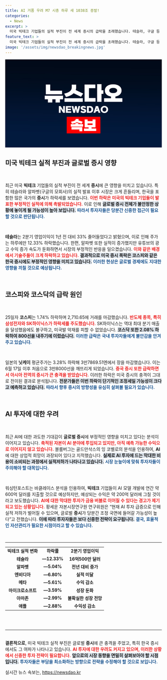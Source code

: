 ```yaml
---
title: AI 거품 우려 M7 시총 하루 새 1038조 증발!
categories:
  - News
excerpt: >
  미국 빅테크 기업들의 실적 부진이 전 세계 증시의 급락을 초래했습니다. 테슬라, 구글 등 주요 기업들의 주가가 큰 폭으로 하락하며, 한국 증시 역시 큰 타격을 입었습니다. AI 투자에 대한 우려가 커지는 가운데, 조정 국면이 예상됩니다.
feature_text: >
  미국 빅테크 기업들의 실적 부진이 전 세계 증시의 급락을 초래했습니다. 테슬라, 구글 등 주요 기업들의 주가가 큰 폭으로 하락하며, 한국 증시 역시 큰 타격을 입었습니다. AI 투자에 대한 우려가 커지는 가운데, 조정 국면이 예상됩니다.
image: '/assets/img/newsdao_breakingnews.jpg'
---
```


<p><img src="/assets/img/newsdao_breakingnews.jpg" alt="firstkoreanews 속보" /></p>

<h2 data-ke-size="size26">미국 빅테크 실적 부진과 글로벌 증시 영향</h2>

<p data-ke-size="size16">&nbsp;</p>  

<p>최근 미국 <b>빅테크</b> 기업들의 실적 부진이 전 세계 <b>증시</b>에 큰 영향을 미치고 있습니다. 특히 테슬라와 알파벳(구글의 모회사)의 실적 발표 이후 시장은 크게 흔들리며, 한국을 포함한 많은 국가의 <b>증시</b>가 하락세를 보였습니다. <b><span style="color: #ee2323;">이번 하락은 미국의 빅테크 기업들이 발표한 부정적인 실적에 의해 촉발되었습니다.</span></b> 이로 인해 <b><span style="background-color: #21538527;">글로벌 증시 전체가 불안정한 상황에 놓이게 될 가능성이 높아 보입니다.</span></b> <b><span style="color: #1a5490;">따라서 투자자들은 당분간 신중한 접근이 필요할 것으로 판단됩니다.</span></b> </p>

<p data-ke-size="size16">&nbsp;</p>  

<p><b>테슬라</b>는 2분기 영업이익이 1년 전 대비 33% 줄어들었다고 밝혔으며, 이로 인해 주가는 하루에만 12.33% 하락했습니다. 한편, 알파벳 또한 실적이 증가했지만 유튜브의 광고 수익 증가 속도가 둔화하면서 시장의 부정적인 반응을 일으켰습니다. <b><span style="color: #ee2323;">이와 같은 배경에서 기술주들이 크게 하락하고 있습니다.</span></b> <b><span style="background-color: #21538527;">결과적으로 미국 증시 폭락은 코스피와 같은 한국 증시에도 부정적인 영향을 미치고 있습니다.</span></b> <b><span style="color: #1a5490;">이러한 현상은 글로벌 경제에도 지대한 영향을 끼칠 것으로 예상됩니다.</span></b></p>

<p data-ke-size="size16">&nbsp;</p>  

<h2 data-ke-size="size26">코스피와 코스닥의 급락 원인</h2>

<p data-ke-size="size16">&nbsp;</p>  

<p>25일자 <b>코스피</b>는 1.74% 하락하며 2,710.65에 거래를 마감했습니다. <b><span style="color: #ee2323;">반도체 종목, 특히 삼성전자와 SK하이닉스가 하락세를 주도했습니다.</span></b> SK하이닉스는 역대 최대 분기 매출을 달성했음에도 불구하고, 미국발 악재를 피할 수 없었습니다. <b><span style="background-color: #21538527;">코스닥 또한 2.08% 하락하여 800선을 내주기에 이렀습니다.</span></b> <b><span style="color: #1a5490;">이러한 급락은 국내 투자자들에게 불안감을 안겨주고 있습니다.</span></b></p>

<p data-ke-size="size16">&nbsp;</p>  

<p>일본의 <b>닛케이</b> 평균주가는 3.28% 하락해 3만7869.51엔에서 장을 마감했습니다. 이는 6월 17일 이후 처음으로 3만8000선을 깨뜨리게 되었습니다. <b><span style="color: #ee2323;">중국 증시 또한 급락하면서 아시아 전역의 <b>증시</b>가 큰 충격을 받았습니다.</span></b> 이러한 하락은 미국 증시의 충격이 그대로 전이된 결과로 분석됩니다. <b><span style="background-color: #21538527;">전문가들은 이번 하락이 단기적인 조정세일 가능성이 크다고 예측하고 있습니다.</span></b> <b><span style="color: #1a5490;">따라서 향후 증시의 방향성을 유심히 살펴볼 필요가 있습니다.</span></b></p>

<p data-ke-size="size16">&nbsp;</p>  

<h2 data-ke-size="size26">AI 투자에 대한 우려</h2>

<p data-ke-size="size16">&nbsp;</p>  

<p>최근 AI에 대한 과도한 기대감이 <b>글로벌 증시</b>에 부정적인 영향을 미치고 있다는 분석이 이어지고 있습니다. <b><span style="color: #ee2323;">축적된 자본이 AI 분야에 투입되고 있지만, 아직 예측 가능한 수익으로 이어지지 않고 있습니다.</span></b> 블룸버그는 골드만삭스의 잉 코벨로의 분석을 인용하여, <b>AI</b>에 대한 상업적 희망이 과장되어 있다고 지적했습니다. <b><span style="background-color: #21538527;">실제로 AI 투자에 드는 막대한 비용이 소비되는 과정에서 실적저하가 나타나고 있습니다.</span></b> <b><span style="color: #1a5490;">시장 눈높이에 맞춰 투자자들이 주의해야 할 대목입니다.</span></b> </p>

<p data-ke-size="size16">&nbsp;</p>  

<p>워싱턴포스트는 바클레이스 분석을 인용하여, <b>빅테크</b> 기업들이 AI 모델 개발에 연간 약 600억 달러를 지출할 것으로 예상하지만, 예상되는 수익은 약 200억 달러에 그칠 것이라고 보도했습니다. <b><span style="color: #ee2323;">AI에 대한 막대한 투자가 금융 버블로 이어질 수 있다는 경고가 제기되고 있는 상황입니다.</span></b> 황세운 자본시장연구원 연구위원은 “현재 AI 투자 급증으로 인해 실적 저하가 벌어질 수 있으며, 글로벌 <b>증시</b>가 당분간 조정 국면에 들어갈 가능성이 높다”고 전했습니다. <b><span style="background-color: #21538527;">이에 따라 투자자들은 보다 신중한 전략이 요구됩니다.</span></b> <b><span style="color: #1a5490;">결국, 효율적인 자산관리가 필요한 시점이라고 할 수 있습니다.</span></b></p>

<p data-ke-size="size16">&nbsp;</p>  

<hr>  

<table style="width: 100%; border-collapse: collapse;">  
<tr>  
<td style="text-align: center; height: 17px;"><b>빅테크 실적 변화</b></td>  
<td style="text-align: center; height: 17px;"><b>하락률</b></td>  
<td style="text-align: center; height: 17px;"><b>2분기 영업이익</b></td>  
</tr>  
<tr>  
<td style="text-align: center; height: 17px;"><b>테슬라</b></td>  
<td style="text-align: center; height: 17px;"><b>―12.33%</b></td>  
<td style="text-align: center; height: 17px;"><b>16억500만 달러</b></td>  
</tr>  
<tr>  
<td style="text-align: center; height: 17px;"><b>알파벳</b></td>  
<td style="text-align: center; height: 17px;"><b>―5.04%</b></td>  
<td style="text-align: center; height: 17px;"><b>전년 대비 증가</b></td>  
</tr>  
<tr>  
<td style="text-align: center; height: 17px;"><b>엔비디아</b></td>  
<td style="text-align: center; height: 17px;"><b>―6.80%</b></td>  
<td style="text-align: center; height: 17px;"><b>실적 미달</b></td>  
</tr>  
<tr>  
<td style="text-align: center; height: 17px;"><b>메타</b></td>  
<td style="text-align: center; height: 17px;"><b>―5.61%</b></td>  
<td style="text-align: center; height: 17px;"><b>수익 감소</b></td>  
</tr>  
<tr>  
<td style="text-align: center; height: 17px;"><b>마이크로소프트</b></td>  
<td style="text-align: center; height: 17px;"><b>―3.59%</b></td>  
<td style="text-align: center; height: 17px;"><b>성장 둔화</b></td>  
</tr>  
<tr>  
<td style="text-align: center; height: 17px;"><b>아마존</b></td>  
<td style="text-align: center; height: 17px;"><b>―2.99%</b></td>  
<td style="text-align: center; height: 17px;"><b>불확실한 성장 전망</b></td>  
</tr>  
<tr>  
<td style="text-align: center; height: 17px;"><b>애플</b></td>  
<td style="text-align: center; height: 17px;"><b>―2.88%</b></td>  
<td style="text-align: center; height: 17px;"><b>수익성 감소</b></td>  
</tr>  
</table>  

<p><br><br />
<hr><br />
<b>결론적으로</b>, 미국 빅테크 실적 부진은 글로벌 <b>증시</b>에 큰 충격을 주었고, 특히 한국 증시에서도 그 여파가 나타나고 있습니다. <b><span style="color: #ee2323;">AI 투자에 대한 우려도 커지고 있으며, 이러한 상황에서 신중한 투자 전략이 필요합니다.</span></b> <b><span style="background-color: #21538527;">앞으로의 시장 동향을 면밀히 살펴보아야 할 시점입니다.</span></b> <b><span style="color: #1a5490;">투자자들은 부담을 최소화하는 방향으로 전략을 수정해야 할 것으로 보입니다.</span></b></p>
실시간 뉴스 속보는, <a href="https://newsdao.kr" rel="dofollow">https://newsdao.kr</a>


